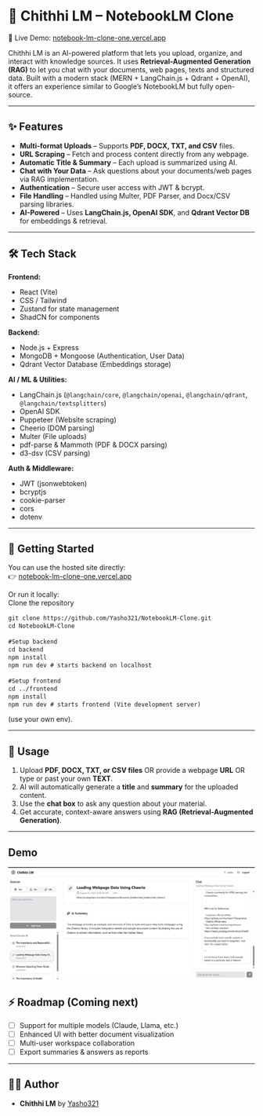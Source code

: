 # 📓 Chithhi LM – NotebookLM Clone  

🚀 Live Demo: [notebook-lm-clone-one.vercel.app](https://notebook-lm-clone-one.vercel.app/)  

Chithhi LM is an AI-powered platform that lets you upload, organize, and interact with knowledge sources. It uses **Retrieval-Augmented Generation (RAG)** to let you chat with your documents, web pages, texts and structured data. Built with a modern stack (MERN + LangChain.js + Qdrant + OpenAI), it offers an experience similar to Google’s NotebookLM but fully open-source.  

---

## ✨ Features  

-  **Multi-format Uploads** – Supports **PDF, DOCX, TXT, and CSV** files.  
-  **URL Scraping** – Fetch and process content directly from any webpage.  
-  **Automatic Title & Summary** – Each upload is summarized using AI.  
-  **Chat with Your Data** – Ask questions about your documents/web pages via RAG implementation.  
-  **Authentication** – Secure user access with JWT & bcrypt.  
-  **File Handling** – Handled using Multer, PDF Parser, and Docx/CSV parsing libraries.  
-  **AI-Powered** – Uses **LangChain.js, OpenAI SDK**, and **Qdrant Vector DB** for embeddings & retrieval.  

---

## 🛠️ Tech Stack  

**Frontend:**  
- React (Vite)  
- CSS / Tailwind  
- Zustand for state management 
- ShadCN for components

**Backend:**  
- Node.js + Express  
- MongoDB + Mongoose (Authentication, User Data)  
- Qdrant Vector Database (Embeddings storage)  

**AI / ML & Utilities:**  
- LangChain.js (`@langchain/core`, `@langchain/openai`, `@langchain/qdrant`, `@langchain/textsplitters`)  
- OpenAI SDK  
- Puppeteer (Website scraping)  
- Cheerio (DOM parsing)  
- Multer (File uploads)  
- pdf-parse & Mammoth (PDF & DOCX parsing)  
- d3-dsv (CSV parsing)  

**Auth & Middleware:**  
- JWT (jsonwebtoken)  
- bcryptjs  
- cookie-parser  
- cors  
- dotenv  

---

## 🚀 Getting Started  

You can use the hosted site directly:  
👉 [notebook-lm-clone-one.vercel.app](https://notebook-lm-clone-one.vercel.app/)  

Or run it locally:  
Clone the repository
``` code 
git clone https://github.com/Yasho321/NotebookLM-Clone.git
cd NotebookLM-Clone

#Setup backend
cd backend
npm install
npm run dev # starts backend on localhost

#Setup frontend
cd ../frontend
npm install
npm run dev # starts frontend (Vite development server)
```

 (use your own env).  

---

## 📖 Usage  

1. Upload **PDF, DOCX, TXT, or CSV files** OR provide a webpage **URL** OR type or past your own **TEXT**.  
2. AI will automatically generate a **title** and **summary** for the uploaded content.  
3. Use the **chat box** to ask any question about your material.  
4. Get accurate, context-aware answers using **RAG (Retrieval-Augmented Generation)**.  

---

## Demo 

![Screenshot](./assets/image.png)


## ⚡ Roadmap  (Coming next)

- [ ] Support for multiple models (Claude, Llama, etc.)  
- [ ] Enhanced UI with better document visualization  
- [ ] Multi-user workspace collaboration  
- [ ] Export summaries & answers as reports  

---


## 👨‍💻 Author  

- **Chithhi LM** by [Yasho321](https://github.com/Yasho321)  
